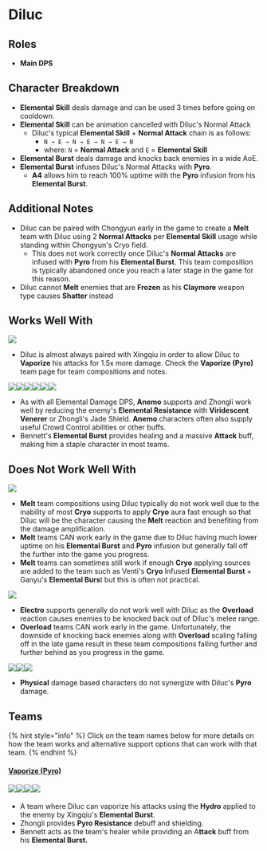 # Diluc

## Roles

* **Main DPS**

## Character Breakdown

* **Elemental Skill** deals damage and can be used 3 times before going on cooldown.
* **Elemental Skill** can be animation cancelled with Diluc's Normal Attack
  * Diluc's typical **Elemental Skill** + **Normal Attack** chain is as follows:
    * `N → E → N → E → N → E → N`
    * where: `N` = **Normal Attack** and `E` = **Elemental Skill**
* **Elemental Burst** deals damage and knocks back enemies in a wide AoE.
* **Elemental Burst** infuses Diluc's Normal Attacks with **Pyro**.
  * **A4** allows him to reach 100% uptime with the **Pyro** infusion from his **Elemental Burst**.

## **Additional Notes**

* Diluc can be paired with Chongyun early in the game to create a **Melt** team with Diluc using 2 **Normal Attacks** per **Elemental Skill** usage while standing within Chongyun's Cryo field.
  * This does not work correctly once Diluc's **Normal Attacks** are infused with **Pyro** from his **Elemental Burst**. This team composition is typically abandoned once you reach a later stage in the game for this reason.
* Diluc cannot **Melt** enemies that are **Frozen** as his **Claymore** weapon type causes **Shatter** instead

## Works Well With

![](../../.gitbook/assets/UI\_AvatarIcon\_Xingqiu.png)

* Diluc is almost always paired with Xingqiu in order to allow Diluc to **Vaporize** his attacks for 1.5x more damage. Check the **Vaporize (Pyro)** team page for team compositions and notes.

![](../../.gitbook/assets/UI\_AvatarIcon\_Kazuha.png)![](../../.gitbook/assets/UI\_AvatarIcon\_Sucrose.png)![](../../.gitbook/assets/UI\_AvatarIcon\_Venti.png)![](../../.gitbook/assets/UI\_AvatarIcon\_Jean.png)![](../../.gitbook/assets/UI\_AvatarIcon\_Zhongli.png)![](../../.gitbook/assets/UI\_AvatarIcon\_Bennett.png)

* As with all Elemental Damage DPS, **Anemo** supports and Zhongli work well by reducing the enemy's **Elemental Resistance** with **Viridescent Venerer** or Zhongli's Jade Shield. **Anemo** characters often also supply useful Crowd Control abilities or other buffs.
* Bennett's **Elemental Burst** provides healing and a massive **Attack** buff, making him a staple character in most teams.

## Does Not Work Well With

![](../../.gitbook/assets/Element\_Cryo.webp)

* **Melt** team compositions using Diluc typically do not work well due to the inability of most **Cryo** supports to apply **Cryo** aura fast enough so that Diluc will be the character causing the **Melt** reaction and benefiting from the damage amplification.
* **Melt** teams CAN work early in the game due to Diluc having much lower uptime on his **Elemental Burst** and **Pyro** infusion but generally fall off the further into the game you progress.
* **Melt** teams can sometimes still work if enough **Cryo** applying sources are added to the team such as Venti's **Cryo** Infused **Elemental Burst** + Ganyu's **Elemental Burs**t but this is often not practical.

![](../../.gitbook/assets/Element\_Electro.webp)

* **Electro** supports generally do not work well with Diluc as the **Overload** reaction causes enemies to be knocked back out of Diluc's melee range.
* **Overload** teams CAN work early in the game. Unfortunately, the downside of knocking back enemies along with **Overload** scaling falling off in the late game result in these team compositions falling further and further behind as you progress in the game.

![](../../.gitbook/assets/UI\_AvatarIcon\_Eula.png)![](../../.gitbook/assets/UI\_AvatarIcon\_Razor.png)![](../../.gitbook/assets/UI\_AvatarIcon\_Xinyan.png)

* **Physical** damage based characters do not synergize with Diluc's **Pyro** damage.

## Teams

{% hint style="info" %}
Click on the team names below for more details on how the team works and alternative support options that can work with that team.
{% endhint %}

#### [Vaporize (Pyro)](../../teams/reverse-vaporize.md)

#### ![](../../.gitbook/assets/UI\_AvatarIcon\_Diluc.png)![](../../.gitbook/assets/UI\_AvatarIcon\_Xingqiu.png)![](../../.gitbook/assets/UI\_AvatarIcon\_Zhongli.png)![](../../.gitbook/assets/UI\_AvatarIcon\_Bennett.png)

* A team where Diluc can vaporize his attacks using the **Hydro** applied to the enemy by Xingqiu's **Elemental Burst**.
* Zhongli provides **Pyro Resistance** debuff and shielding.
* Bennett acts as the team's healer while providing an A**ttack** buff from his **Elemental Burst.**
